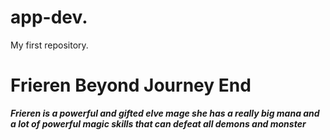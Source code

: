 # app-dev.
 My first repository.
# Frieren Beyond Journey End
**_Frieren is a powerful and gifted elve mage she has a really big mana and a lot of powerful magic skills that can defeat all demons and monster_**

